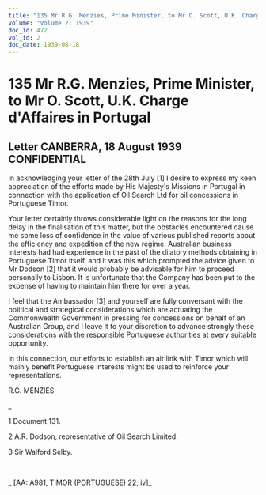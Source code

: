 ```yaml
---
title: "135 Mr R.G. Menzies, Prime Minister, to Mr O. Scott, U.K. Charge d'Affaires in Portugal"
volume: "Volume 2: 1939"
doc_id: 472
vol_id: 2
doc_date: 1939-08-18
---
```


# 135 Mr R.G. Menzies, Prime Minister, to Mr O. Scott, U.K. Charge d'Affaires in Portugal

## Letter CANBERRA, 18 August 1939 CONFIDENTIAL

In acknowledging your letter of the 28th July [1] I desire to express my keen appreciation of the efforts made by His Majesty's Missions in Portugal in connection with the application of Oil Search Ltd for oil concessions in Portuguese Timor.

Your letter certainly throws considerable light on the reasons for the long delay in the finalisation of this matter, but the obstacles encountered cause me some loss of confidence in the value of various published reports about the efficiency and expedition of the new regime. Australian business interests had had experience in the past of the dilatory methods obtaining in Portuguese Timor itself, and it was this which prompted the advice given to Mr Dodson [2] that it would probably be advisable for him to proceed personally to Lisbon. It is unfortunate that the Company has been put to the expense of having to maintain him there for over a year.

I feel that the Ambassador [3] and yourself are fully conversant with the political and strategical considerations which are actuating the Commonwealth Government in pressing for concessions on behalf of an Australian Group, and I leave it to your discretion to advance strongly these considerations with the responsible Portuguese authorities at every suitable opportunity.

In this connection, our efforts to establish an air link with Timor which will mainly benefit Portuguese interests might be used to reinforce your representations.

R.G. MENZIES

_

1 Document 131.

2 A.R. Dodson, representative of Oil Search Limited.

3 Sir Walford Selby.

_

_ [AA: A981, TIMOR (PORTUGUESE) 22, iv]_
